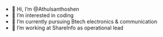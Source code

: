 - 👋 Hi, I’m @Athulsanthoshen
- 👀 I’m interested in coding
- 🌱 I’m currently pursuing Btech electronics & communication 
- 💞️ I’m working at ShareInfo as operational lead
<!---
Athulsanthoshen/Athulsanthoshen is a ✨ special ✨ repository because its `README.md` (this file) appears on your GitHub profile.
You can click the Preview link to take a look at your changes.
--->
